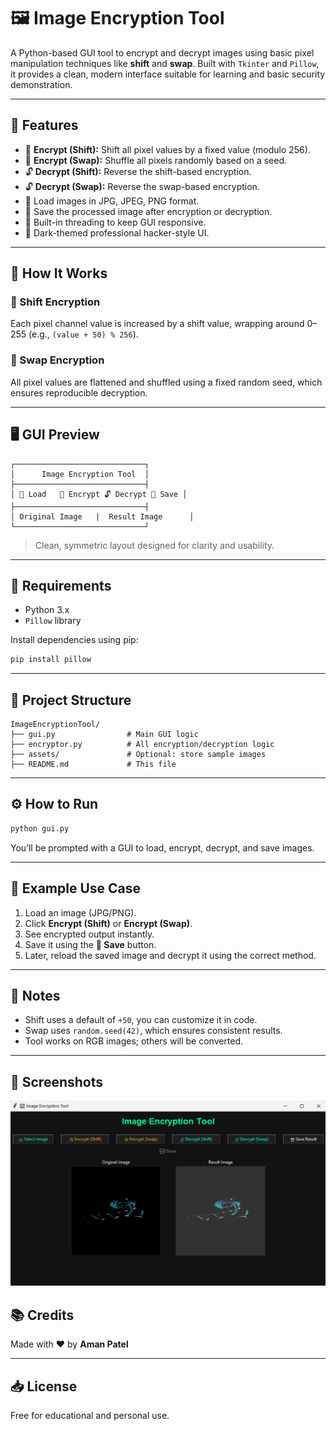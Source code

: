 # 🖼️ Image Encryption Tool

A Python-based GUI tool to encrypt and decrypt images using basic pixel manipulation techniques like **shift** and **swap**. Built with `Tkinter` and `Pillow`, it provides a clean, modern interface suitable for learning and basic security demonstration.

---

## 🚀 Features

- 🔐 **Encrypt (Shift):** Shift all pixel values by a fixed value (modulo 256).
- 🔐 **Encrypt (Swap):** Shuffle all pixels randomly based on a seed.
- 🔓 **Decrypt (Shift):** Reverse the shift-based encryption.
- 🔓 **Decrypt (Swap):** Reverse the swap-based encryption.
- 📂 Load images in JPG, JPEG, PNG format.
- 💾 Save the processed image after encryption or decryption.
- 🧠 Built-in threading to keep GUI responsive.
- 🎨 Dark-themed professional hacker-style UI.

---

## 📸 How It Works

### 🔐 Shift Encryption
Each pixel channel value is increased by a shift value, wrapping around 0–255 (e.g., `(value + 50) % 256`).

### 🔀 Swap Encryption
All pixel values are flattened and shuffled using a fixed random seed, which ensures reproducible decryption.

---

## 🖥️ GUI Preview

```
┌─────────────────────────────┐
│      Image Encryption Tool  │
├─────────────────────────────┤
│ 📂 Load   🔐 Encrypt 🔓 Decrypt 💾 Save │
├─────────────────────────────┤
│ Original Image   |  Result Image      │
└─────────────────────────────┘
```

> Clean, symmetric layout designed for clarity and usability.

---

## 🧾 Requirements

- Python 3.x
- `Pillow` library

Install dependencies using pip:

```bash
pip install pillow
```

---

## 📂 Project Structure

```
ImageEncryptionTool/
├── gui.py                # Main GUI logic
├── encryptor.py          # All encryption/decryption logic
├── assets/               # Optional: store sample images
├── README.md             # This file
```

---

## ⚙️ How to Run

```bash
python gui.py
```

You’ll be prompted with a GUI to load, encrypt, decrypt, and save images.

---

## 🧪 Example Use Case

1. Load an image (JPG/PNG).
2. Click **Encrypt (Shift)** or **Encrypt (Swap)**.
3. See encrypted output instantly.
4. Save it using the **💾 Save** button.
5. Later, reload the saved image and decrypt it using the correct method.

---

## 📌 Notes

- Shift uses a default of `+50`, you can customize it in code.
- Swap uses `random.seed(42)`, which ensures consistent results.
- Tool works on RGB images; others will be converted.

---

## 📸 Screenshots

![Screenshot](screenshot.png)


## 📚 Credits

Made with ❤️ by **Aman Patel**

---

## 📥 License

Free for educational and personal use.
